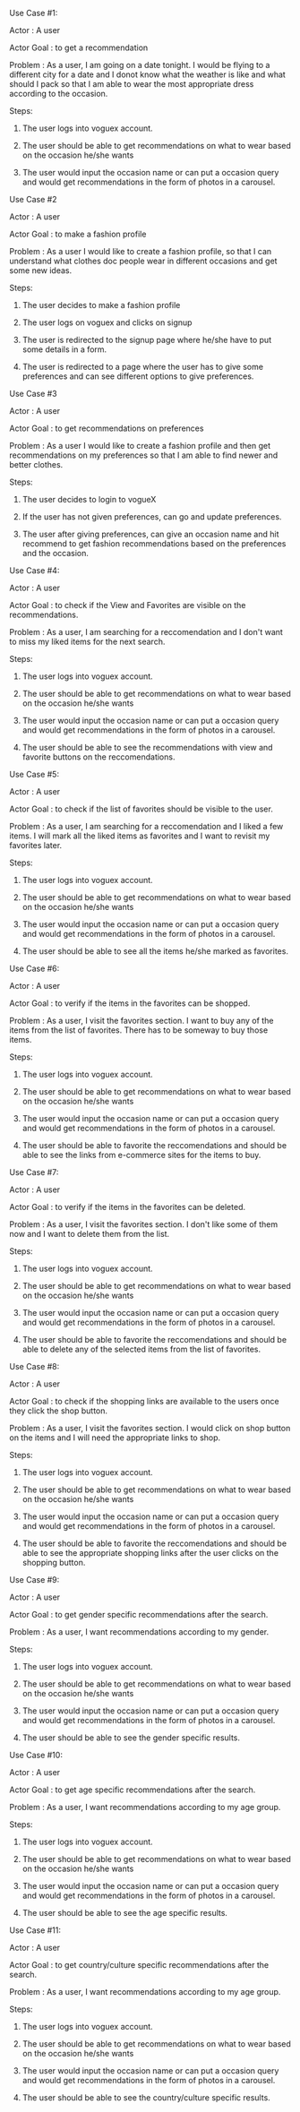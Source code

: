 Use Case #1:

Actor : A user

Actor Goal : to get a recommendation

Problem : As a user, I am going on a date tonight. I would be flying to a different city for a date and I donot know what the weather is like and what should I pack so that I am able to wear the most appropriate dress according to the occasion.

Steps:

1. The user logs into voguex account.

2. The user should be able to get recommendations on what to wear based on the occasion he/she
wants

3. The user would input the occasion name or can put a occasion query and would get
recommendations in the form of photos in a carousel. 

Use Case #2

Actor : A user

Actor Goal : to make a fashion profile

Problem : As a user I would like to create a fashion profile, so that I can understand what clothes doc people wear in different occasions and get some new ideas.

Steps:

1. The user decides to make a fashion profile

2. The user logs on voguex and clicks on signup

3. The user is redirected to the signup page where he/she have to put some details in a form.

4. The user is redirected to a page where the user has to give some preferences and can see
different options to give preferences.

Use Case #3

Actor : A user

Actor Goal : to get recommendations on preferences

Problem : As a user I would like to create a fashion profile and then get recommendations on my preferences so that I am able to find newer and better clothes.

Steps:

1. The user decides to login to vogueX

2. If the user has not given preferences, can go and update preferences.

3. The user after giving preferences, can give an occasion name and hit recommend to get fashion recommendations based on the preferences and the occasion.

Use Case #4:

Actor : A user

Actor Goal : to check if the View and Favorites are visible on the recommendations. 

Problem : As a user, I am searching for a reccomendation and I don't want to miss my liked items for the next search.

Steps:

1. The user logs into voguex account.

2. The user should be able to get recommendations on what to wear based on the occasion he/she wants

3. The user would input the occasion name or can put a occasion query and would get recommendations in the form of photos in a carousel.

4. The user should be able to see the recommendations with view and favorite buttons on the reccomendations.

Use Case #5:

Actor : A user

Actor Goal :  to check if the list of favorites should be visible to the user. 

Problem : As a user, I am searching for a reccomendation and I liked a few items. I will mark all the liked items as favorites and I want to revisit my favorites later.

Steps:

1. The user logs into voguex account.

2. The user should be able to get recommendations on what to wear based on the occasion he/she wants

3. The user would input the occasion name or can put a occasion query and would get recommendations in the form of photos in a carousel.

4. The user should be able to see all the items he/she marked as favorites.

Use Case #6:

Actor : A user

Actor Goal : to verify if the items in the favorites can be shopped.

Problem : As a user, I visit the favorites section. I want to buy any of the items from the list of favorites. There has to be someway to buy those items.

Steps:

1. The user logs into voguex account.

2. The user should be able to get recommendations on what to wear based on the occasion he/she wants

3. The user would input the occasion name or can put a occasion query and would get recommendations in the form of photos in a carousel.

4. The user should be able to favorite the reccomendations and should be able to see the links from e-commerce sites for the items to buy.

Use Case #7:

Actor : A user

Actor Goal : to verify if the items in the favorites can be deleted.

Problem : As a user, I visit the favorites section. I don't like some of them now and I want to delete them from the list.

Steps:

1. The user logs into voguex account.

2. The user should be able to get recommendations on what to wear based on the occasion he/she wants

3. The user would input the occasion name or can put a occasion query and would get recommendations in the form of photos in a carousel.

4. The user should be able to favorite the reccomendations and should be able to delete any of the selected items from the list of favorites.

Use Case #8:

Actor : A user

Actor Goal : to check if the shopping links are available to the users once they click the shop button.

Problem : As a user, I visit the favorites section. I would click on shop button on the items and I will need the appropriate links to shop.

Steps:

1. The user logs into voguex account.

2. The user should be able to get recommendations on what to wear based on the occasion he/she wants

3. The user would input the occasion name or can put a occasion query and would get recommendations in the form of photos in a carousel.

4. The user should be able to favorite the reccomendations and should be able to see the appropriate shopping links after the user clicks on the shopping button.

Use Case #9:

Actor : A user

Actor Goal : to get gender specific recommendations after the search.

Problem : As a user, I want recommendations according to my gender.

Steps:

1. The user logs into voguex account.

2. The user should be able to get recommendations on what to wear based on the occasion he/she wants

3. The user would input the occasion name or can put a occasion query and would get recommendations in the form of photos in a carousel.

4. The user should be able to see the gender specific results.

Use Case #10:

Actor : A user

Actor Goal : to get age specific recommendations after the search.

Problem : As a user, I want recommendations according to my age group.

Steps:

1. The user logs into voguex account.

2. The user should be able to get recommendations on what to wear based on the occasion he/she wants

3. The user would input the occasion name or can put a occasion query and would get recommendations in the form of photos in a carousel.

4. The user should be able to see the age specific results.

Use Case #11:

Actor : A user

Actor Goal : to get country/culture specific recommendations after the search.

Problem : As a user, I want recommendations according to my age group.

Steps:

1. The user logs into voguex account.

2. The user should be able to get recommendations on what to wear based on the occasion he/she wants

3. The user would input the occasion name or can put a occasion query and would get recommendations in the form of photos in a carousel.

4. The user should be able to see the country/culture specific results.
